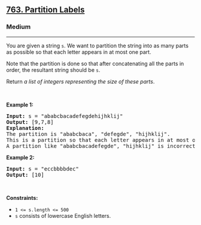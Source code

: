<h2><a href="https://leetcode.com/problems/partition-labels/">763. Partition Labels</a></h2><h3>Medium</h3><hr><div style="user-select: auto;"><p style="user-select: auto;">You are given a string <code style="user-select: auto;">s</code>. We want to partition the string into as many parts as possible so that each letter appears in at most one part.</p>

<p style="user-select: auto;">Note that the partition is done so that after concatenating all the parts in order, the resultant string should be <code style="user-select: auto;">s</code>.</p>

<p style="user-select: auto;">Return <em style="user-select: auto;">a list of integers representing the size of these parts</em>.</p>

<p style="user-select: auto;">&nbsp;</p>
<p style="user-select: auto;"><strong style="user-select: auto;">Example 1:</strong></p>

<pre style="user-select: auto;"><strong style="user-select: auto;">Input:</strong> s = "ababcbacadefegdehijhklij"
<strong style="user-select: auto;">Output:</strong> [9,7,8]
<strong style="user-select: auto;">Explanation:</strong>
The partition is "ababcbaca", "defegde", "hijhklij".
This is a partition so that each letter appears in at most one part.
A partition like "ababcbacadefegde", "hijhklij" is incorrect, because it splits s into less parts.
</pre>

<p style="user-select: auto;"><strong style="user-select: auto;">Example 2:</strong></p>

<pre style="user-select: auto;"><strong style="user-select: auto;">Input:</strong> s = "eccbbbbdec"
<strong style="user-select: auto;">Output:</strong> [10]
</pre>

<p style="user-select: auto;">&nbsp;</p>
<p style="user-select: auto;"><strong style="user-select: auto;">Constraints:</strong></p>

<ul style="user-select: auto;">
	<li style="user-select: auto;"><code style="user-select: auto;">1 &lt;= s.length &lt;= 500</code></li>
	<li style="user-select: auto;"><code style="user-select: auto;">s</code> consists of lowercase English letters.</li>
</ul>
</div>